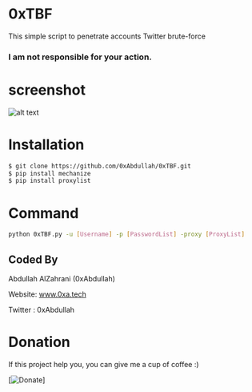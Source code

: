 # 0xTBF
This simple script to penetrate accounts Twitter brute-force
### I am not responsible for your action.
# screenshot
![alt text](https://github.com/0xAbdullah/0xTBF/blob/master/Screenshot.png)
# Installation
```bash
$ git clone https://github.com/0xAbdullah/0xTBF.git
$ pip install mechanize
$ pip install proxylist
```
# Command
```bash
python 0xTBF.py -u [Username] -p [PasswordList] -proxy [ProxyList]
```
## Coded By
Abdullah AlZahrani (0xAbdullah)

Website: www.0xa.tech

Twitter : 0xAbdullah
# Donation
If this project help you, you can give me a cup of coffee :)

[![Donate](s)]
